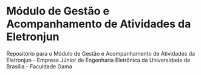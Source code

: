 # Módulo de Gestão e Acompanhamento de Atividades da Eletronjun
Repositório para o Módulo de Gestão e Acompanhamento de Atividades da Eletronjun - Empresa Júnior de Engenharia Eletrônica da Universidade de Brasília - Faculdade Gama
